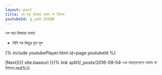 ```yaml
---
layout: post
title: ওম মহা ভিজায়া নামায গা টাইমস
youtubeId: g_yeO-JV3Q0
---
```

 
 
 ওম মহা ভিজায়া নামায  
 
 -  যিনি সব কিছুর মূল মূল 
 
  
 
  
 
 
 
 
 
 


{% include youtubePlayer.html id=page.youtubeId %}
 
[Next]({{ site.baseurl }}{% link  split1/_posts/2016-09-04-ওম মাহাত্যাপসে নামায গা টাইমস.md%})
 

